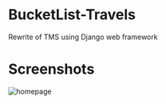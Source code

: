 # BucketList-Travels
Rewrite of TMS using Django web framework


# Screenshots

![homepage](https://github.com/zyrif/BucketList-Travels/blob/master/screenshots/bucketlist%20home.PNG)

      
